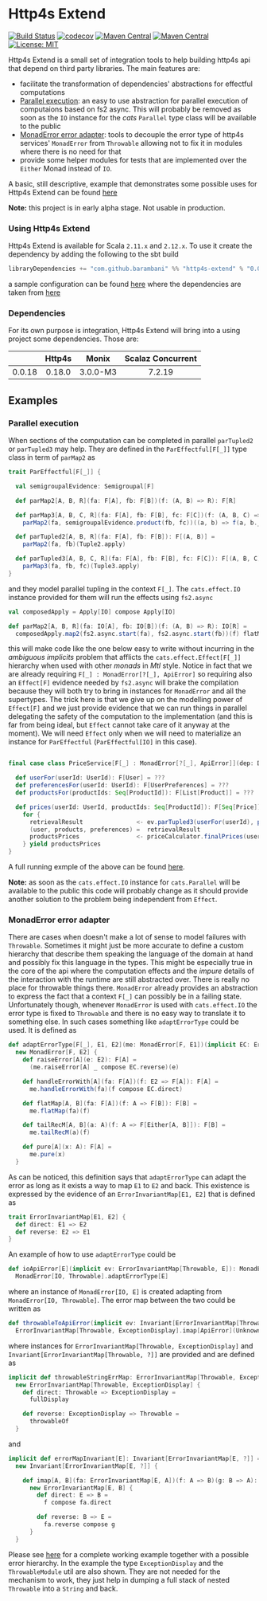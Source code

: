 # Http4s Extend
[![Build Status](https://travis-ci.org/barambani/http4s-extend.svg?branch=master)](https://travis-ci.org/barambani/http4s-extend)
[![codecov](https://codecov.io/gh/barambani/http4s-extend/branch/master/graph/badge.svg)](https://codecov.io/gh/barambani/http4s-extend)
[![Maven Central](https://img.shields.io/maven-central/v/com.github.barambani/http4s-extend_2.11.svg?label=version%20for%202.11)](https://maven-badges.herokuapp.com/maven-central/com.github.barambani/http4s-extend_2.11)
[![Maven Central](https://img.shields.io/maven-central/v/com.github.barambani/http4s-extend_2.12.svg?label=version%20for%202.12)](https://maven-badges.herokuapp.com/maven-central/com.github.barambani/http4s-extend_2.12)
[![License: MIT](https://img.shields.io/badge/License-MIT-yellow.svg)](https://github.com/barambani/http4s-extend/blob/master/LICENSE)

Http4s Extend is a small set of integration tools to help building http4s api that depend on third party libraries. The main features are:
* facilitate the transformation of dependencies' abstractions for effectful computations
* [Parallel execution](https://github.com/barambani/http4s-extend#parallel-execution): an easy to use abstraction for parallel execution of computaions based on fs2 async. This will probably be removed as soon as the `IO` instance for the *cats* `Parallel` type class will be available to the public
* [MonadError error adapter](https://github.com/barambani/http4s-extend#monaderror-error-adapter): tools to decouple the error type of http4s services' `MonadError` from `Throwable` allowing not to fix it in modules where there is no need for that
* provide some helper modules for tests that are implemented over the `Either` Monad instead of `IO`.

A basic, still descriptive, example that demonstrates some possible uses for Http4s Extend can be found [here](https://github.com/barambani/http4s-poc-api)

**Note:** this project is in early alpha stage. Not usable in production.

### Using Http4s Extend
Http4s Extend is available for Scala `2.11.x` and `2.12.x`. To use it create the dependency by adding the following to the sbt build
```scala
libraryDependencies += "com.github.barambani" %% "http4s-extend" % "0.0.18"
```
a sample configuration can be found [here](https://github.com/barambani/http4s-poc-api/blob/master/build.sbt) where the dependencies are taken from [here](https://github.com/barambani/http4s-poc-api/blob/master/project/Dependencies.scala)

### Dependencies
For its own purpose is integration, Http4s Extend will bring into a using project some dependencies. Those are:

|        | Http4s    | Monix    | Scalaz Concurrent |
| ------ |:---------:|:--------:|:-----------------:|
| 0.0.18 | 0.18.0    | 3.0.0-M3 | 7.2.19            |

## Examples
### Parallel execution
When sections of the computation can be completed in parallel `parTupled2` or `parTupled3` may help. They are defined in the `ParEffectful[F[_]]` type class in term of `parMap2` as
```scala
trait ParEffectful[F[_]] {

  val semigroupalEvidence: Semigroupal[F]

  def parMap2[A, B, R](fa: F[A], fb: F[B])(f: (A, B) => R): F[R]

  def parMap3[A, B, C, R](fa: F[A], fb: F[B], fc: F[C])(f: (A, B, C) => R): F[R] =
    parMap2(fa, semigroupalEvidence.product(fb, fc))((a, b) => f(a, b._1, b._2))

  def parTupled2[A, B, R](fa: F[A], fb: F[B]): F[(A, B)] =
    parMap2(fa, fb)(Tuple2.apply)

  def parTupled3[A, B, C, R](fa: F[A], fb: F[B], fc: F[C]): F[(A, B, C)] =
    parMap3(fa, fb, fc)(Tuple3.apply)
}
```
and they model parallel tupling in the context `F[_]`. The `cats.effect.IO` instance provided for them will run the
effects using `fs2.async`
```scala
val composedApply = Apply[IO] compose Apply[IO]

def parMap2[A, B, R](fa: IO[A], fb: IO[B])(f: (A, B) => R): IO[R] =
  composedApply.map2(fs2.async.start(fa), fs2.async.start(fb))(f) flatMap identity
```
this will make code like the one below easy to write without incurring in the *ambiguous implicits* problem that afflicts the `cats.effect.Effect[F[_]]` hierarchy when used with other *monads* in *Mtl* style. Notice in fact that we are already requiring `F[_] : MonadError[?[_], ApiError]` so requiring also an `Effect[F]` evidence needed by `fs2.async` will brake the compilation because they will both try to bring in instances for `MonadError` and all the supertypes. The trick here is that we give up on the modelling power of `Effect[F]` and we just provide evidence that we can run things in parallel delegating the safety of the computation to the implementation (and this is far from being ideal, but `Effect` cannot take care of it anyway at the moment). We will need `Effect` only when we will need to materialize an instance for `ParEffectful` (`ParEffectful[IO]` in this case).
```scala

final case class PriceService[F[_] : MonadError[?[_], ApiError]](dep: Dependencies[F], logger: Logger[F])(implicit ev: ParEffectful[F]) {

  def userFor(userId: UserId): F[User] = ???
  def preferencesFor(userId: UserId): F[UserPreferences] = ???
  def productsFor(productIds: Seq[ProductId]): F[List[Product]] = ???

  def prices(userId: UserId, productIds: Seq[ProductId]): F[Seq[Price]] =
    for {
      retrievalResult               <- ev.parTupled3(userFor(userId), productsFor(productIds), preferencesFor(userId))
      (user, products, preferences) =  retrievalResult
      productsPrices                <- priceCalculator.finalPrices(user, products, preferences)
    } yield productsPrices
}
```
A full running exmple of the above can be found [here](https://github.com/barambani/http4s-poc-api/blob/master/src/main/scala/service/PriceService.scala#L12).

**Note:** as soon as the `cats.effect.IO` instance for `cats.Parallel` will be available to the public this code will probably change as it should provide another solution to the problem being independent from `Effect`.

### MonadError error adapter
There are cases when doesn't make a lot of sense to model failures with `Throwable`. Sometimes it might just be more accurate to define a custom hierarchy that describe them speaking the language of the domain at hand and possibly fix this language in the types. This might be especially true in the core of the api where the computation effects and the *impure* details of the interaction with the runtime are still abstracted over. There is really no place for throwable things there. `MonadError` already provides an abstraction to express the fact that a context `F[_]` can possibly be in a failing state. Unfortunately though, whenever `MonadError` is used with `cats.effect.IO` the error type is fixed to `Throwable` and there is no easy way to translate it to something else. In such cases something like `adaptErrorType` could be used. It is defined as
```scala
def adaptErrorType[F[_], E1, E2](me: MonadError[F, E1])(implicit EC: ErrorInvariantMap[E1, E2]): MonadError[F, E2] =
  new MonadError[F, E2] {
    def raiseError[A](e: E2): F[A] =
      (me.raiseError[A] _ compose EC.reverse)(e)

    def handleErrorWith[A](fa: F[A])(f: E2 => F[A]): F[A] =
      me.handleErrorWith(fa)(f compose EC.direct)

    def flatMap[A, B](fa: F[A])(f: A => F[B]): F[B] =
      me.flatMap(fa)(f)

    def tailRecM[A, B](a: A)(f: A => F[Either[A, B]]): F[B] =
      me.tailRecM(a)(f)

    def pure[A](x: A): F[A] =
      me.pure(x)
  }
```
As can be noticed, this definition says that `adaptErrorType` can adapt the error as long as it exists a way to map `E1` to `E2` and back. This existence is expressed by the evidence of an `ErrorInvariantMap[E1, E2]` that is defined as
```scala
trait ErrorInvariantMap[E1, E2] {
  def direct: E1 => E2
  def reverse: E2 => E1
}
```
An example of how to use `adaptErrorType` could be
```scala
def ioApiError[E](implicit ev: ErrorInvariantMap[Throwable, E]): MonadError[IO, E] =
  MonadError[IO, Throwable].adaptErrorType[E]
```
where an instance of `MonadError[IO, E]` is created adapting from `MonadError[IO, Throwable]`. The error map between the two could be written as
```scala
def throwableToApiError(implicit ev: Invariant[ErrorInvariantMap[Throwable, ?]]): ErrorInvariantMap[Throwable, ApiError] =
  ErrorInvariantMap[Throwable, ExceptionDisplay].imap[ApiError](UnknownFailure.apply)(ae => ExceptionDisplay.mk(ae.message))
```
where instances for `ErrorInvariantMap[Throwable, ExceptionDisplay]` and `Invariant[ErrorInvariantMap[Throwable, ?]]` are provided and are defined as
```scala
implicit def throwableStringErrMap: ErrorInvariantMap[Throwable, ExceptionDisplay] =
  new ErrorInvariantMap[Throwable, ExceptionDisplay] {
    def direct: Throwable => ExceptionDisplay =
      fullDisplay

    def reverse: ExceptionDisplay => Throwable =
      throwableOf
  }
```
and
```scala
implicit def errorMapInvariant[E]: Invariant[ErrorInvariantMap[E, ?]] =
  new Invariant[ErrorInvariantMap[E, ?]] {

    def imap[A, B](fa: ErrorInvariantMap[E, A])(f: A => B)(g: B => A): ErrorInvariantMap[E, B] =
      new ErrorInvariantMap[E, B] {
        def direct: E => B =
          f compose fa.direct

        def reverse: B => E =
          fa.reverse compose g
      }
  }
```
Please see [here](https://github.com/barambani/http4s-poc-api/blob/master/src/main/scala/errors/Errors.scala#L17) for a complete working example together with a possible error hierarchy. In the example the type `ExceptionDisplay` and the `ThrowableModule` util are also shown. They are not needed for the mechanism to work, they just help in dumping a full stack of nested `Throwable` into a `String` and back.
